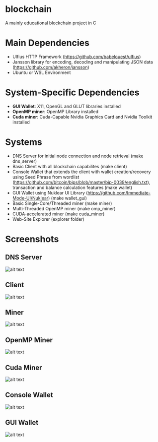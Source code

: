 # blockchain
A mainly educational blockchain project in C

# Main Dependencies
- Ulfius HTTP Framework (https://github.com/babelouest/ulfius)
- Jansson library for encoding, decoding and manipulating JSON data (https://github.com/akheron/jansson)
- Ubuntu or WSL Environment

# System-Specific Dependencies
- **GUI Wallet**: X11, OpenGL and GLUT libraries installed
- **OpenMP miner**: OpenMP Library installed
- **Cuda miner**: Cuda-Capable Nvidia Graphics Card and Nvidia Toolkit installed

# Systems
- DNS Server for initial node connection and node retrieval (make dns_server)
- Basic Client with all blockchain capabilites (make client)
- Console Wallet that extends the client with wallet creation/recovery using Seed Phrase from wordlist (https://github.com/bitcoin/bips/blob/master/bip-0039/english.txt),   transaction and balance calculation features (make wallet)
- GUI Wallet using Nuklear UI Library (https://github.com/Immediate-Mode-UI/Nuklear) (make wallet_gui)
- Basic Single-Core/Threaded miner (make miner)
- Multi-Threaded OpenMP miner (make omp_miner)
- CUDA-accelerated miner (make cuda_miner)
- Web-Site Explorer (explorer folder)

# Screenshots

## DNS Server
![alt text](https://i.ibb.co/GQYzpcZ/dns-server.png)

## Client
![alt text](https://i.ibb.co/86mprwJ/client.png)

## Miner
![alt text](https://i.ibb.co/MRnB8Bk/miner.png)

## OpenMP Miner
![alt text](https://i.ibb.co/4JppYrR/omp-miner.png)

## Cuda Miner
![alt text](https://i.ibb.co/BstZNqy/cuda-miner.png)

## Console Wallet
![alt text](https://i.ibb.co/ZzX5JXp/wallet.gif)

## GUI Wallet
![alt text](https://i.ibb.co/0jH8NKF/wallet-gui.gif)
